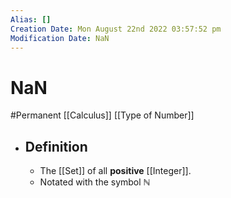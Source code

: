 ```yaml
---
Alias: []
Creation Date: Mon August 22nd 2022 03:57:52 pm 
Modification Date: NaN
---
```

# NaN
#Permanent [[Calculus]] [[Type of Number]]

- ## Definition
	- The [[Set]] of all **positive** [[Integer]].
	- Notated with the symbol ℕ